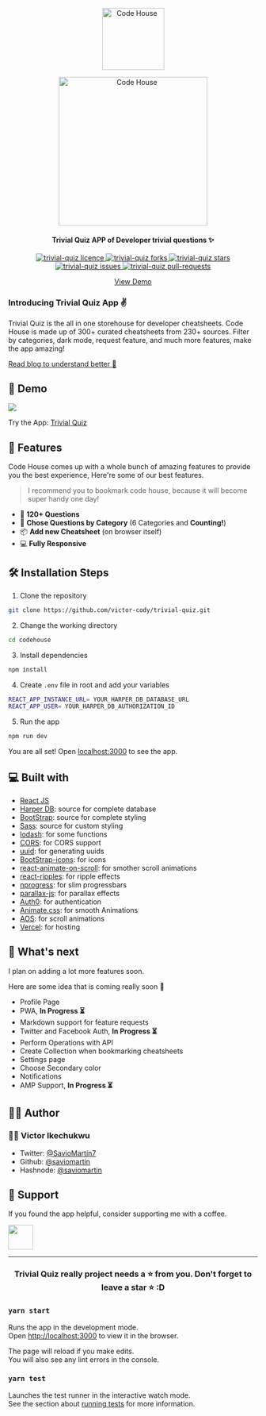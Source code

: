 <p align="center">
  <a href="https://trivial-quiz.vercel.app/">
    <img alt="Code House" src="public/icons/logo192.png" width="125" />
  </a>
</p>
<p align="center">
  <a href="https://trivial-quiz.vercel.app/">
    <img alt="Code House" src="public/readme/trivial-quiz-text.png" width="300" />
  </a>
</p>
<h4 align="center">Trivial Quiz APP of  Developer trivial questions ✨️</h4>

<p align="center">
<a href="https://github.com/victor-cody/trivial-quiz/blob/master/LICENSE" target="blank">
<img src="https://img.shields.io/github/license/victor-cody/trivial-quiz?style=flat-square" alt="trivial-quiz licence" />
</a>
<a href="https://github.com/victor-cody/trivial-quiz/fork" target="blank">
<img src="https://img.shields.io/github/forks/victor-cody/trivial-quiz?style=flat-square" alt="trivial-quiz forks"/>
</a>
<a href="https://github.com/victor-cody/trivial-quiz/stargazers" target="blank">
<img src="https://img.shields.io/github/stars/victor-cody/trivial-quiz?style=flat-square" alt="trivial-quiz stars"/>
</a>
<a href="https://github.com/victor-cody/trivial-quiz/issues" target="blank">
<img src="https://img.shields.io/github/issues/victor-cody/trivial-quiz?style=flat-square" alt="trivial-quiz issues"/>
</a>
<a href="https://github.com/victor-cody/trivial-quiz/pulls" target="blank">
<img src="https://img.shields.io/github/issues-pr/victor-cody/trivial-quiz?style=flat-square" alt="trivial-quiz pull-requests"/>
</a>
<!-- <a href="https://twitter.com/intent/tweet?text=Checkout%20trivial-quiz.vercel.app%20by%20@SavioMartin7%0A%0AMore%20than%20300%20developer%20cheatsheets%20all%20in%20one%20place,%20with%20more%20amazing%20features.%20You%27ll%20love%20it!%F0%9F%94%A5%0A%0A%23DEVCommunity"><img src="https://img.shields.io/twitter/url?label=Share%20on%20Twitter&style=social&url=https%3A%2F%2Fgithub.com%2Fsaviomartin%2Ftrivial-quiz"></a> -->

</p>

<p align="center">
    <a href="https://trivial-quiz.vercel.app/" target="blank">View Demo</a>
</p>

### Introducing Trivial Quiz App ✌️

Trivial Quiz is the all in one storehouse for developer cheatsheets. Code House is made up of 300+ curated cheatsheets from 230+ sources. Filter by categories, dark mode, request feature, and much more features, make the app amazing! 

[Read blog to understand better 📖](https://vickyikechukwu/introducing-trivial-quiz-app-a-world-of-trivial-questions-for-developers)

## 🚀 Demo

<a href="https://trivial-quiz.vercel.app/" target="blank">
<img src="public/assets/codehouse-banner.png" />
</a>

Try the App: [Trivial Quiz](https://trivial-quiz.vercel.app/)

## 🧐 Features

Code House comes up with a whole bunch of amazing features to provide you the best experience, Here're some of our best features.

> I recommend you to bookmark code house, because it will become super handy one day!

- 💯 **120+ Questions**
- 🧐 **Chose Questions by Category** (6 Categories and **Counting!**)
- 📦 **Add new Cheatsheet** (on browser itself)
- 💻 **Fully Responsive**
## 🛠️ Installation Steps

1. Clone the repository

```bash
git clone https://github.com/victor-cody/trivial-quiz.git
```

2. Change the working directory

```bash
cd codehouse
```

3. Install dependencies

```bash
npm install
```

4. Create `.env` file in root and add your variables

```bash
REACT_APP_INSTANCE_URL= YOUR_HARPER_DB_DATABASE_URL
REACT_APP_USER= YOUR_HARPER_DB_AUTHORIZATION_ID
```

5. Run the app

```bash
npm run dev
```

You are all set! Open [localhost:3000](http://localhost:3000/) to see the app.

## 💻 Built with

- [React JS](https://nextjs.org/)
- [Harper DB](https://harperdb.io/): source for complete database
- [BootStrap](https://tailwindcss.com/): source for complete styling
 - [Sass](https://tailwindcss.com/): source for custom styling
- [lodash](https://lodash.com/): for some functions
- [CORS](https://www.npmjs.com/package/cors): for CORS support
- [uuid](https://www.npmjs.com/package/uuid): for generating uuids
- [BootStrap-icons](https://react-icons.github.io/react-icons/): for icons
- [react-animate-on-scroll](https://github.com/ankeetmaini/react-infinite-scroll-component): for smother scroll animations
- [react-ripples](https://github.com/rwu823/react-ripples): for ripple effects
- [nprogress](https://www.npmjs.com/package/nprogress): for slim progressbars
- [parallax-js](http://matthew.wagerfield.com/parallax/): for parallax effects
- [Auth0](https://auth0.com): for authentication
- [Animate.css](https://animate.style/): for smooth Animations
- [AOS](https://michalsnik.github.io/aos/): for scroll animations
- [Vercel](http://vercel.com/): for hosting

## 🌈 What's next

I plan on adding a lot more features soon.

Here are some idea that is coming really soon 👀

- Profile Page
- PWA, **In Progress ⏳️**
- Markdown support for feature requests
- Twitter and Facebook Auth, **In Progress ⏳️**
- Perform Operations with API
- Create Collection when bookmarking cheatsheets
- Settings page
- Choose Secondary color
- Notifications
- AMP Support, **In Progress ⏳️**

## 👨‍💻 Author

### 👨‍💻 Victor Ikechukwu

- Twitter: [@SavioMartin7](https://twitter.com/SavioMartin7)
- Github: [@saviomartin](https://github.com/saviomartin)
- Hashnode: [@saviomartin](https://hashnode.com/@saviomartin)

## 🙏 Support

If you found the app helpful, consider supporting me with a coffee.

<img src="https://cdn.buymeacoffee.com/buttons/v2/default-yellow.png" height="50px">

---

<h3 align="center">
Trivial Quiz really project needs a ⭐️ from you. Don't forget to leave a star ⭐️ :D
</h3>

### `yarn start`

Runs the app in the development mode.\
Open [http://localhost:3000](http://localhost:3000) to view it in the browser.

The page will reload if you make edits.\
You will also see any lint errors in the console.

### `yarn test`

Launches the test runner in the interactive watch mode.\
See the section about [running tests](https://facebook.github.io/create-react-app/docs/running-tests) for more information.
